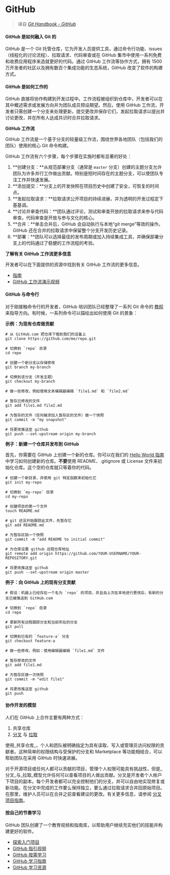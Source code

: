 # GitHub

> 译自 [_Git Handbook - GitHub_](https://guides.github.com/introduction/git-handbook/#github)

#### GitHub 是如何融入 Git 的

GitHub 是一个 Git 托管仓库，它为开发人员提供工具，通过命令行功能、issues（线程化的讨论流程）、拉取请求、代码审查或在 GitHub 集市中使用一系列免费和收费应用程序来造就更好的代码。通过 GitHub 工作流等协作方式，拥有 1500 万开发者的社区以及拥有数百个集成功能的生态系统，GitHub 改变了软件的构建方式。

#### GitHub 是如何工作的

GitHub 直接将协作构建到开发过程中。工作流程被组织到仓库中，开发者可以在其中概述需求或发展方向并为团队成员预设期望。然后，使用 GitHub 工作流，开发者只需创建一个分支来处理更新，提交更改并保存它们，发起拉取请求以提出并讨论更改，并在所有人达成共识时合并拉取请求。

**GitHub 工作流**

GitHub 工作流是一个基于分支的轻量级工作流，围绕世界各地团队（包括我们的团队）使用的核心 Git 命令构建。

GitHub 工作流有六个步骤，每个步骤在实施时都有显著的好处：

1. **创建分支：**从规范部署分支（通常是 `master` 分支）创建的主题分支允许团队为许多并行工作做出贡献。特别是短时间存在的主题分支，可以使团队专注工作并快速发展。
2. **添加提交：**分支上的开发快照在项目历史中创建了安全，可恢复的时间点。
3. **发起拉取请求：**拉取请求公开项目的持续进展，并为透明的开发过程定下基基调。
4. **讨论并审查代码：**团队通过评论，测试和审查开放的拉取请求来参与代码审查。代码审查是开放与参与文化的核心。
5. **合并：**单击合并后，GitHub 会自动执行与本地“git merge”等效的操作。GitHub 还在合并的拉取请求中保留整个分支开发历史记录。
6. **部署：**团队可以选择最佳的发布周期或加入持续集成工具，并确保部署分支上的代码通过了稳健的工作流程的考验。

**了解有关 GitHub 工作流更多信息**

开发者可以在下面提供的资源中找到有关 GitHub 工作流的更多信息。

* [指南](https://itechub.gitbook.io/github-guides-zhcn/github-flow/intro)
* [GitHub 工作流演示视频](https://www.youtube.com/watch?v=47E-jcuQz5c&index=1&list=PLg7s6cbtAD17Gw5u8644bgKhgRLiJXdX4)

#### GitHub 与命令行

对于刚接触命令行的开发者，GitHub 培训团队已经整理了一系列 Git 命令的 [教程](https://help.github.com/articles/git-and-github-learning-resources/) 来指导方向。有时候，一系列命令可以描绘出如何使用 Git 的景象：

**示例：为现有仓库做贡献**

```text
# 从 GitHub.com 把仓库下载到我们的设备上
git clone https://github.com/me/repo.git

# 切换到 `repo` 目录
cd repo

# 创建一个新分支以存储修改
git branch my-branch

# 切换到该分支（开发主题）
git checkout my-branch

# 做一些修改，例如使用文本编辑器编辑 `file1.md` 和 `file2.md`

# 暂存已修改的文件
git add file1.md file2.md

# 为暂存的文件（任何被添加入暂存区的文件）做一个快照
git commit -m "my snapshot"

# 将更改推送至 github
git push --set-upstream origin my-branch
```

**例子：新建一个仓库并发布到 GitHub**

首先，你需要在 GitHub 上创建一个新的仓库。你可以在我们的 [Hello World 指南](http://itechub.gitbook.io/github-guides-zhcn/hello-world/create-a-repository) 中学习如何创建新的仓库。**不要**使用 README、.gitignore 或 License 文件来初始化仓库。这个空的仓库就只等着你的代码。

```text
# 创建一个新目录，并使用 git 特定函数来初始化它
git init my-repo

# 切换到 `my-repo` 目录
cd my-repo

# 创建项目的第一个文件
touch README.md

# git 还没开始跟踪此文件，先暂存它
git add README.md

# 为暂存区拍一个快照
git commit -m "add README to initial commit"

# 为仓库设置 github 远程仓库地址
git remote add origin https://github.com/YOUR-USERNAME/YOUR-REPOSITORY.git

# 将更改推送至 github
git push --set-upstream origin master
```

**例子：向 GitHub 上的现有分支贡献**

```text
# 假设：机器上已经存在一个名为 `repo` 的项目，并且自上次在本地进行更改后，有新的分支已被推送到 GitHub.com

# 切换到 `repo` 目录
cd repo

# 更新所有远程跟踪分支和当前所在的分支
git pull

# 切换到已有的 `feature-a` 分支
git checkout feature-a

# 做一些修改，例如：使用编辑器编辑 `file1.md` 文件

# 暂存修改的文件
git add file1.md

# 为暂存区做一次快照
git commit -m "edit file1"

# 将更改推送至 github
git push
```

#### 协作开发的模型

人们在 GitHub 上合作主要有两种方式：

1. 共享仓库
2. [分叉](https://help.github.com/en/articles/about-forks) 与 [拉取](https://help.github.com/en/articles/about-pull-requests)

使用_共享仓库_，个人和团队被明确指定为具有读取、写入或管理员访问权限的贡献者。这种简单的权限结构与受保护的分支和 Marketplace 等功能相结合，可以帮助团队在采用 GitHub 时快速进展。

对于开源项目或任何人都可以贡献的项目，管理个人权限可能具有挑战性，但是_分叉_与_拉取_模型允许任何可以查看项目的人做出贡献。分叉是开发者个人帐户下项目的副本。每个开发者都可以完全控制他们的分支，并可以自由地实现修复或新功能。在分叉中完成的工作要么保持独立，要么通过拉取请求合并回原始项目。在那里，维护人员可以在合并之前查看建议的更改。有关更多信息，请参阅 [分叉项目指南](http://itechub.gitbook.io/github-guides-zhcn/forking-projects/intro)。

#### 按自己的节奏学习

GitHub 团队创建了一个教育视频和指南库，以帮助用户继续充实他们的技能并构建更好的软件。

* [探索入门项目](https://github.com/showcases/great-for-new-contributors)
* [GitHub 指引视频](https://youtube.com/githubguides)
* [GitHub 按需学习](https://services.github.com/on-demand/)
* [GitHub 学习指南](https://guides.github.com/)
* [GitHub 学习资源](https://services.github.com/resources/)

